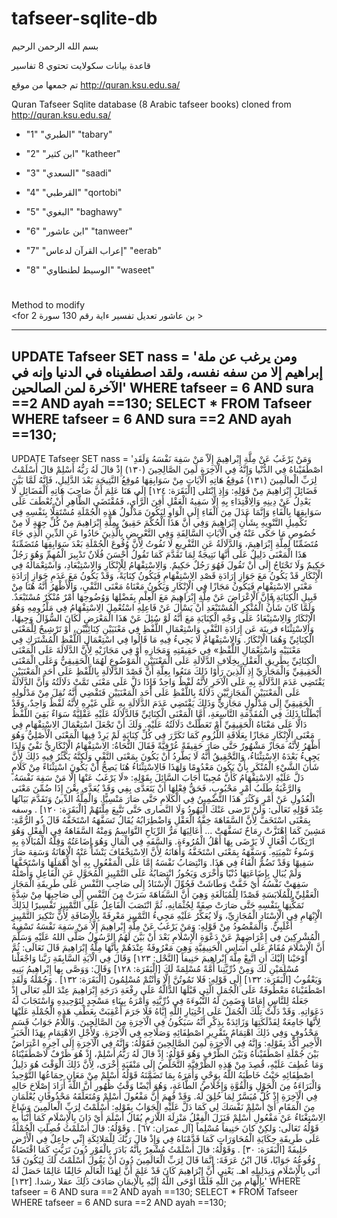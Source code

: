 # tafseer-sqlite-db
بسم الله الرحمن الرحيم

قاعدة بيانات سكولايت تحتوي 8 تفاسير

تم جمعها من موقع http://quran.ksu.edu.sa/

Quran Tafseer Sqlite database (8 Arabic tafseer books) cloned from http://quran.ksu.edu.sa/

* "1"	"الطبري"	"tabary"

* "2"	"ابن كثير"	"katheer"

* "3"	"السعدي"	"saadi"

* "4"	"القرطبي"	"qortobi"

* "5"	"البغوي"	"baghawy"

* "6"	"ابن عاشور"	"tanweer"

* "7"	"إعراب القرآن لدعاس"	"eerab"

* "8"	"الوسيط لطنطاوي"	"waseet"




# 
Method to modify<br>
<for بن عاشور تعديل تفسير ءاية رقم 130 سورة 2 >
<br>

--------------------------------------------------------------------
UPDATE Tafseer SET nass = 
'ومن يرغب عن ملة إبراهيم إلا من سفه نفسه، ولقد اصطفيناه في الدنيا وإنه في الآخرة لمن الصالحين'
WHERE tafseer = 6 AND sura ==2 AND ayah ==130; 
SELECT * FROM Tafseer WHERE tafseer = 6 AND sura ==2 AND ayah ==130;
---------------------------------------------------------------------



UPDATE Tafseer SET nass = 
'وَمَنْ يَرْغَبُ عَنْ مِلَّةِ إِبْراهِيمَ إِلَاّ مَنْ سَفِهَ نَفْسَهُ وَلَقَدِ اصْطَفَيْناهُ فِي الدُّنْيا وَإِنَّهُ فِي الْآخِرَةِ لَمِنَ الصَّالِحِينَ (١٣٠) إِذْ قالَ لَهُ رَبُّهُ أَسْلِمْ قالَ أَسْلَمْتُ لِرَبِّ الْعالَمِينَ (١٣١)
مُوقِعُ هَاتِهِ الْآيَاتِ مِنْ سَوَابِقِهَا مُوقِعُ النَّتِيجَةِ بَعْدَ الدَّلِيلِ، فَإِنَّهُ لَمَّا بَيَّنَ فَضَائِلَ إِبْرَاهِيمَ مِنْ قَوْلِهِ: وَإِذِ ابْتَلى [الْبَقَرَة: ١٢٤] إِلَى هَنَا عَلِمَ أَنَّ صَاحِبَ هَاتِهِ الْفَضَائِلِ لَا يَعْدِلُ عَنْ دِينِهِ وَالِاقْتِدَاءِ بِهِ إِلَّا سَفِيهُ الْعَقْلِ أَفِنَ الرَّأْيِ، فَمُقْتَضَى الظَّاهِرِ أَنْ تُعْطَفَ عَلَى سَوَابِقِهَا بِالْفَاءِ وَإِنَّمَا عَدَلَ مِنَ الْفَاءِ إِلَى الْوَاوِ لِيَكُونَ مَدْلُولُ هَذِهِ الْجُمْلَةِ مُسْتَقِلًّا بِنَفْسِهِ فِي تَكْمِيلِ التَّنْوِيهِ بِشَأْنِ إِبْرَاهِيمَ وَفِي أَنَّ هَذَا الْحُكْمَ حَقِيقٌ بِمِلَّةِ إِبْرَاهِيمَ مِنْ كُلِّ جِهَةٍ لَا مِنْ خُصُوصِ مَا حَكَى عَنْهُ فِي الْآيَاتِ السَّالِفَةِ وَفِي التَّعْرِيضِ بِالَّذِينَ حَادُوا عَنِ الدِّينِ الَّذِي جَاءَ مُتَضَمِّنًا لِمِلَّةِ إِبْرَاهِيمَ، وَالدَّلَالَةُ عَنِ التَّفْرِيعِ لَا تَفُوتُ لِأَنَّ وُقُوعَ الْجُمْلَةِ بَعْدَ سَوَابِقِهَا مُتَضَمِّنَةٌ هَذَا الْمَعْنَى دَلِيلٌ عَلَى أَنَّهَا نَتِيجَةٌ لِمَا تَقَدَّمَ كَمَا تَقُولُ أَحْسَنَ فُلَانٌ تَدْبِيرَ الْمُهِمِّ وَهُوَ رَجُلٌ حَكِيمٌ وَلَا تَحْتَاجُ إِلَى أَنْ تَقُولَ فَهُوَ رَجُلٌ حَكِيمٌ.
وَالِاسْتِفْهَامُ لِلْإِنْكَارِ وَالِاسْتِبْعَادِ، وَاسْتِعْمَالُهُ فِي الْإِنْكَارِ قَدْ يَكُونُ مَعَ جَوَازِ إِرَادَةِ قَصْدِ الِاسْتِفْهَامِ فَيَكُونُ كِنَايَةً، وَقَدْ يَكُونُ مَعَ عَدَمِ جَوَازِ إِرَادَةِ مَعْنَى الِاسْتِفْهَامِ فَيَكُونُ مَجَازًا فِي الْإِنْكَارِ وَيَكُونُ مَعْنَاهُ مَعْنَى النَّفْيِ، وَالْأَظْهَرُ أَنَّهُ هُنَا مِنْ قَبِيلِ الْكِنَايَةِ فَإِنَّ الْإِعْرَاضَ عَنْ مِلَّةِ إِبْرَاهِيمَ مَعَ الْعِلْمِ بِفَضْلِهَا وَوُضُوحِهَا أَمْرٌ مُنْكَرٌ مُسْتَبْعَدٌ. وَلَمَّا كَانَ شَأْنُ الْمُنْكِرِ الْمُسْتَبْعَدِ أَنْ يَسْأَلَ عَنْ فَاعِلِهِ اسْتُعْمِلَ الِاسْتِفْهَامُ فِي مَلْزُومِهِ وَهُوَ الْإِنْكَارُ وَالِاسْتِبْعَادُ عَلَى وَجْهِ الْكِنَايَةِ مَعَ أَنَّهُ لَوْ سُئِلَ عَنْ هَذَا الْمَعْرَضِ لَكَانَ السُّؤَالُ وَجِيهًا، وَالِاسْتِثْنَاء قرينَة عَن إِرَادَةِ النَّفْيِ وَاسْتِعْمَالِ اللَّفْظِ فِي مَعْنَيَيْنِ كِنَائِيَّيْنِ، أَوْ تَرْشِيحٌ لِلْمَعْنَى الْكِنَائِيِّ وَهُمَا الْإِنْكَارُ. وَالِاسْتِفْهَامُ لَا يَجِيءُ فِيهِ مَا قَالُوا فِي اسْتِعْمَالِ اللَّفْظِ الْمُشْتَرَكِ فِي مَعْنَيَيْهِ وَاسْتِعْمَالِ اللَّفْظِ» فِي حَقِيقَتِهِ وَمَجَازِهِ أَوْ فِي مَجَازَيْهِ لِأَنَّ الدَّلَالَةَ عَلَى الْمَعْنَى الْكِنَائِيِّ بِطَرِيقِ الْعَقْلِ بِخِلَافِ الدَّلَالَةِ عَلَى الْمَعْنَيَيْنِ الْمَوْضُوعِ لَهُمَا الْحَقِيقِيُّ وَعَلَى الْمَعْنَى الْحَقِيقِيِّ وَالْمَجَازِيِّ إِذِ الَّذِينَ رَأَوْا ذَلِكَ مَنَعُوا بِعِلَّةِ أَنَّ قَصْدَ الدَّلَالَةِ بِاللَّفْظِ عَلَى أَحَدِ الْمَعْنَيَيْنِ يَقْتَضِي عَدَمَ الدَّلَالَةِ بِهِ عَلَى الْآخَرِ لِأَنَّهُ لَفْظٌ وَاحِدٌ فَإِذَا دَلَّ عَلَى مَعْنَى تَمَّتْ دَلَالَتُهُ وَأَنَّ الدَّلَالَةَ عَلَى الْمَعْنَيَيْنِ الْمَجَازِيَّيْنِ دَلَالَةٌ بِاللَّفْظِ عَلَى أَحَدِ الْمَعْنَيَيْنِ فَتَقْضِي أَنَّهُ نُقِلَ مِنْ مَدْلُولِهِ الْحَقِيقِيِّ إِلَى مَدْلُولٍ مَجَازِيٍّ وَذَلِكَ يَقْتَضِي عَدَمَ الدَّلَالَةِ بِهِ عَلَى غَيْرِهِ لِأَنَّهُ لَفْظٌ وَاحِدٌ، وَقَدْ أَبْطَلْنَا ذَلِكَ فِي الْمُقَدِّمَةِ التَّاسِعَةِ، أَمَّا الْمَعْنَى الْكِنَائِيِّ فَالدَّلَالَةُ عَلَيْهِ عَقْلِيَّةٌ سَوَاءٌ بَقِيَ اللَّفْظُ دَالًّا عَلَى مَعْنَاهُ الْحَقِيقِيِّ أَمْ تَعَطَّلَتْ دَلَالَتُهُ عَلَيْهِ. وَلَكَ أَنْ تَجْعَلَ اسْتِعْمَالَ الِاسْتِفْهَامِ فِي مَعْنَى الْإِنْكَارِ مَجَازًا بِعَلَاقَةِ اللُّزُومِ كَمَا تَكَرَّرَ فِي كُلِّ كِنَايَةٍ لَمْ يَرِدْ فِيهَا الْمَعْنَى الْأَصْلِيُّ وَهُوَ أَظْهَرُ لِأَنَّهُ مَجَازٌ مَشْهُورٌ حَتَّى صَارَ حَقِيقَةً عُرْفِيَّةً فَقَالَ النُّحَاةُ: الِاسْتِفْهَامُ الْإِنْكَارِيُّ نَفْيٌ وَلِذَا يَجِيءُ بَعْدَهُ الِاسْتِثْنَاءُ، وَالتَّحْقِيقُ أَنَّهُ لَا يَطَّرِدُ أَنْ يَكُونَ بِمَعْنَى النَّفْيِ وَلَكِنَّهُ يَكْثُرُ فِيهِ ذَلِكَ لِأَنَّ شَأْنَ الشَّيْءِ الْمُنْكَرِ بِأَنْ يَكُونَ مَعْدُومًا وَلِهَذَا فَالِاسْتِثْنَاءُ هُنَا يَصِحُّ أَنْ يَكُونَ اسْتِثْنَاءً مِنْ كَلَامٍ دَلَّ عَلَيْهِ الِاسْتِفْهَامُ كَأَنَّ مُجِيبًا أَجَابَ السَّائِلَ بِقَوْلِهِ: «لَا يَرْغَبُ عَنْهَا إِلَّا مَنْ سَفِهَ نَفْسَهُ.
وَالرَّغْبَةُ طَلَبُ أَمْرٍ مَحْبُوبٍ، فَحَقُّ فِعْلِهَا أَنْ يَتَعَدَّى بِفِي وَقَدْ يُعَدَّى بِعْنَ إِذَا ضُمِّنَ مَعْنَى الْعُدُولِ عَنْ أَمْرٍ وَكَثُرَ هَذَا التَّضْمِينُ فِي الْكَلَامِ حَتَّى صَارَ مَنْسِيًّا.
وَالْمِلَّةُ الدِّينُ وَتَقَدَّمَ بَيَانُهَا عِنْدَ قَوْلِهِ تَعَالَى: وَلَنْ تَرْضى عَنْكَ الْيَهُودُ وَلَا النَّصارى حَتَّى تَتَّبِعَ مِلَّتَهُمْ [الْبَقَرَة: ١٢٠] .
وسفه بِمَعْنَى اسْتَخَفَّ لِأَنَّ السَّفَاهَةَ خِفَّةُ الْعَقْلِ وَاضْطِرَابُهُ يُقَالُ تَسَفَّهَهُ اسْتَخَفَّهُ قَالَ ذُو الرُّمَّةِ:
مَشِينَ كَمَا اهْتَزَّتْ رِمَاحٌ تَسَفَّهَتْ ... أَعَالِيَهَا مَرُّ الرِّيَاحِ النَّوَاسِمُ
وَمِنْهُ السَّفَاهَةُ فِي الْفِعْلِ وَهُوَ ارْتِكَابُ أَفْعَالٍ لَا يَرْضَى بِهَا أَهْلُ الْمُرُوءَةِ. وَالسَّفَهِ فِي الْمَالِ وَهُوَ إِضَاعَتُهُ وَقِلَّةُ الْمُبَالَاةِ بِهِ وَسُوءُ تَنْمِيَتِهِ. وَسَفَّهَهُ بِمَعْنَى اسْتَخَفَّهُ وَأَهَانَهُ لِأَنَّ الِاسْتِخْفَافَ يَنْشَأُ عَنْهُ الْإِهَانَةُ وَسَفِهَ صَارَ سَفِيهًا وَقَدْ تَضُمُّ الْفَاءُ فِي هَذَا.
وَانْتِصَابُ نَفْسَهُ إِمَّا عَلَى الْمَفْعُولِ بِهِ أَيْ أَهْمَلَهَا وَاسْتَخَفَّهَا وَلَمْ يُبَالِ بِإِضَاعَتِهَا دُنْيًا وَأُخْرَى وَيَجُوزُ انْتِصَابُهُ عَلَى التَّمْيِيزِ الْمُحَوَّلِ عَنِ الْفَاعِلِ وَأَصْلُهُ سَفِهَتْ نَفْسُهُ أَيْ خَفَّتْ وَطَاشَتْ فَحُوِّلَ الْإِسْنَادُ إِلَى صَاحِبِ النَّفْسِ عَلَى طَرِيقَةِ الْمَجَازِ الْعَقْلِيِّ لِلْمُلَابَسَةِ قَصْدًا لِلْمُبَالَغَةِ وَهِيَ أَنَّ السَّفَاهَةَ سَرَتْ مِنَ النَّفْسِ إِلَى صَاحِبِهَا مِنْ شِدَّةٍ تَمَكُّنِهَا بِنَفْسِهِ حَتَّى صَارَتْ صِفَةً لِجُثْمَانِهِ، ثُمَّ انْتَصَبَ الْفَاعِلُ عَلَى التَّمْيِيزِ تَفْسِيرًا لِذَلِكَ الْإِبْهَامِ فِي الْإِسْنَادِ الْمُجَازِيِّ، وَلَا يُعَكِّرُ عَلَيْهِ مَجِيءُ التَّمْيِيزِ مَعْرِفَةً بِالْإِضَافَةِ لِأَنَّ تَنْكِيرَ التَّمْيِيزِ أَغْلَبِيٌّ.
وَالْمَقْصُودُ مِنْ قَوْلِهِ: وَمَنْ يَرْغَبُ عَنْ مِلَّةِ إِبْراهِيمَ إِلَّا مَنْ سَفِهَ نَفْسَهُ تَسْفِيهُ الْمُشْرِكِينَ فِي إِعْرَاضِهِمْ عَنْ دَعْوَةِ الْإِسْلَامِ بَعْدَ أَنْ بَيَّنَ لَهُمُ الرَّسُولُ صَلَّى اللهُ عَلَيْهِ وَسَلَّمَ أَنَّ الْإِسْلَامَ مُقَامٌ عَلَى أَسَاسِ الْحَنِيفِيَّةِ وَهِيَ مَعْرُوفَةٌ عِنْدَهُمْ بِأَنَّهَا مِلَّةُ إِبْرَاهِيمَ قَالَ تَعَالَى: ثُمَّ أَوْحَيْنا إِلَيْكَ أَنِ اتَّبِعْ مِلَّةَ إِبْراهِيمَ حَنِيفاً [النَّحْل: ١٢٣] وَقَالَ فِي الْآيَةِ السَّابِقَةِ رَبَّنا وَاجْعَلْنا مُسْلِمَيْنِ لَكَ وَمِنْ ذُرِّيَّتِنا أُمَّةً مُسْلِمَةً لَكَ [الْبَقَرَة: ١٢٨] وَقَالَ: وَوَصَّى بِها إِبْراهِيمُ بَنِيهِ وَيَعْقُوبُ [الْبَقَرَة:
١٣٢] إِلَى قَوْلِهِ: فَلا تَمُوتُنَّ إِلَّا وَأَنْتُمْ مُسْلِمُونَ [الْبَقَرَة: ١٣٢] .
وَجُمْلَةُ وَلَقَدِ اصْطَفَيْناهُ مَعْطُوفَةٌ عَلَى الْجُمَلِ الَّتِي قَبْلَهَا الدَّالَّةُ عَلَى رِفْعَةِ دَرَجَةِ إِبْرَاهِيمَ عِنْدَ اللَّهِ تَعَالَى إِذْ جَعَلَهُ لِلنَّاسِ إِمَامًا وَضَمِنَ لَهُ النُّبُوءَةَ فِي ذُرِّيَّتِهِ وَأَمْرَهُ بِبِنَاءِ مَسْجِدٍ لِتَوْحِيدِهِ وَاسْتَجَابَ لَهُ دَعَوَاتِهِ.
وَقَدْ دَلَّتْ تِلْكَ الْجُمَلُ عَلَى اخْتِيَارِ اللَّهِ إِيَّاهُ فَلَا جَرَمَ أُعْقِبَتْ بِعَطْفِ هَذِهِ الْجُمْلَةِ عَلَيْهَا لِأَنَّهَا جَامِعَةٌ لِفَذْلَكَتِهَا وَزَائِدَةٌ بِذِكْرِ أَنَّهُ سَيَكُونُ فِي الْآخِرَةِ مِنَ الصَّالِحِينَ. وَاللَّامُ جَوَابُ قَسَمٍ مَحْذُوفٍ وَفِي ذَلِكَ اهْتِمَامٌ بِتَقْرِيرِ اصْطِفَائِهِ وَصَلَاحِهِ فِي الْآخِرَةِ.
وَلِأَجْلِ الِاهْتِمَامِ بِهَذَا الْخَبَرِ الْأَخِيرِ أَكَّدَ بِقَوْلِهِ: وَإِنَّهُ فِي الْآخِرَةِ لَمِنَ الصَّالِحِينَ فَقَوْلُهُ: وَإِنَّهُ فِي الْآخِرَةِ إِلَى آخِرِهِ اعْتِرَاضٌ بَيْنَ جُمْلَةِ اصْطَفَيْناهُ وَبَيْنَ الظَّرْفِ وَهُوَ قَوْلُهُ: إِذْ قالَ لَهُ رَبُّهُ أَسْلِمْ، إِذْ هُوَ ظَرْفٌ لَاصْطَفَيْنَاهُ وَمَا عُطِفَ عَلَيْهِ، قُصِدَ مِنْ هَذِهِ الظَّرْفِيَّةِ التَّخَلُّصُ إِلَى مَنْقَبَةٍ أُخْرَى، لِأَنَّ ذَلِكَ الْوَقْتَ هُوَ دَلِيلُ اصْطِفَائِهِ حَيْثُ خَاطَبَهُ اللَّهُ
بِوَحْيٍ وَأَمَرَهُ بِمَا تَضَمَّنَهُ قَوْلُهُ أَسْلِمْ مِنْ مَعَانٍ جِمَاعُهَا التَّوْحِيدُ وَالْبَرَاءَةُ مِنَ الْحَوْلِ وَالْقُوَّةِ وَإِخْلَاصُ الطَّاعَةِ، وَهُوَ أَيْضًا وَقْتُ ظُهُورِ أَنَّ اللَّهَ أَرَادَ إِصْلَاحَ حَالِهِ فِي الْآخِرَةِ إِذْ كُلٌّ مُيَسَّرٌ لِمَا خُلِقَ لَهُ.
وَقَدْ فُهِمَ أَنَّ مَفْعُولَ أَسْلِمْ وَمُتَعَلِّقَهُ مَحْذُوفَانِ يُعْلَمَانِ مِنَ الْمَقَامِ أَيْ أَسْلِمْ نَفْسَكَ لِي كَمَا دَلَّ عَلَيْهِ الْجَوَابُ بِقَوْلِهِ: أَسْلَمْتُ لِرَبِّ الْعالَمِينَ وَشَاعَ الِاسْتِغْنَاءُ عَنْ مَفْعُولِ أَسْلِمْ فَنَزَلَ الْفِعْلُ مَنْزِلَةَ اللَّازِمِ يُقَالُ أَسْلَمَ أَيْ دَانَ بِالْإِسْلَامِ كَمَا أَنْبَأَ بِهِ قَوْلُهُ تَعَالَى: وَلكِنْ كانَ حَنِيفاً مُسْلِماً [آل عمرَان: ٦٧] . وَقَوْلُهُ: قالَ أَسْلَمْتُ فُصِلَتِ الْجُمْلَةُ عَلَى طَرِيقَةِ حِكَايَةِ الْمُحَاوَرَاتِ كَمَا قَدَّمْنَاهُ فِي وَإِذْ قالَ رَبُّكَ لِلْمَلائِكَةِ إِنِّي جاعِلٌ فِي الْأَرْضِ خَلِيفَةً [الْبَقَرَة: ٣٠] .
وَقَوْلُهُ: قالَ أَسْلَمْتُ مُشْعِرٌ بِأَنَّهُ بَادَرَ بِالْفَوْرِ دُونَ تَرَيُّثٍ كَمَا اقْتَضَاهُ وُقُوعُهُ جَوَابًا، قَالَ ابْنُ عَرَفَةَ: إِنَّمَا قَالَ لِرَبِّ الْعَالَمِينَ دُونَ أَنْ يَقُولَ أَسْلَمْتُ لَكَ لِيَكُونَ قَدْ أَتَى بِالْإِسْلَامِ وَبِدَلِيلِهِ اهـ. يَعْنِي أَنَّ إِبْرَاهِيمَ كَانَ قَدْ عَلِمَ أَنَّ لِهَذَا الْعَالَمِ خَالِقًا عَالِمًا حَصَلَ لَهُ بِإِلْهَامٍ مِنَ اللَّهِ فَلَمَّا أَوْحَى اللَّهُ إِلَيْهِ بِالْإِيمَانِ صَادَفَ ذَلِكَ عقلا رشدا.
[١٣٢]'
WHERE tafseer = 6 AND sura ==2 AND ayah ==130; 
SELECT * FROM Tafseer WHERE tafseer = 6 AND sura ==2 AND ayah ==130;
